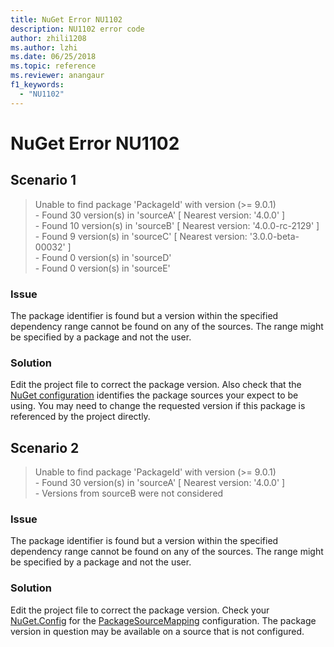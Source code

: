 ```yaml
---
title: NuGet Error NU1102
description: NU1102 error code
author: zhili1208
ms.author: lzhi
ms.date: 06/25/2018
ms.topic: reference
ms.reviewer: anangaur
f1_keywords: 
  - "NU1102"
---
```


# NuGet Error NU1102

## Scenario 1

> Unable to find package 'PackageId' with version (>= 9.0.1)<br/> - Found 30 version(s) in 'sourceA' [ Nearest version: '4.0.0' ]<br/> - Found 10 version(s) in 'sourceB' [ Nearest version: '4.0.0-rc-2129' ]<br/> - Found 9 version(s) in 'sourceC' [ Nearest version: '3.0.0-beta-00032' ]<br/> - Found 0 version(s) in 'sourceD'<br/> - Found 0 version(s) in 'sourceE'

### Issue
The package identifier is found but a version within the specified dependency range cannot be found on any of the sources. The range might be specified by a package and not the user.

### Solution
Edit the project file to correct the package version. Also check that the [NuGet configuration](../../consume-packages/Configuring-NuGet-Behavior.md) identifies the package sources your expect to be using. You may need to change the requested version if this package is referenced by the project directly.

## Scenario 2

> Unable to find package 'PackageId' with version (>= 9.0.1)<br/> - Found 30 version(s) in 'sourceA' [ Nearest version: '4.0.0' ]<br/> - Versions from sourceB were not considered


### Issue
The package identifier is found but a version within the specified dependency range cannot be found on any of the sources. The range might be specified by a package and not the user.

### Solution

Edit the project file to correct the package version.
Check your [NuGet.Config](../../consume-packages/Configuring-NuGet-Behavior.md) for the [PackageSourceMapping](../../consume-packages/Package-Source-Mapping.md) configuration. The package version in question may be available on a source that is not configured.
